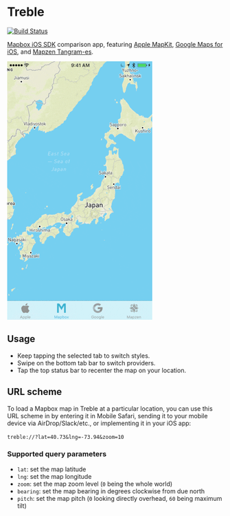 # Treble

[![Build Status](https://www.bitrise.io/app/3b92313af6737ed9.svg?token=x_5gc7w21RhLrN0JYxk7iA&branch=master)](https://www.bitrise.io/app/3b92313af6737ed9)

[Mapbox iOS SDK](https://github.com/mapbox/mapbox-gl-native) comparison app, featuring [Apple MapKit](https://developer.apple.com/library/ios/documentation/MapKit/Reference/MapKit_Framework_Reference/), [Google Maps for iOS](https://developers.google.com/maps/documentation/ios-sdk/), and [Mapzen Tangram-es](https://github.com/tangrams/tangram-es).

![Treble](assets/screenshot.gif)

## Usage

- Keep tapping the selected tab to switch styles.
- Swipe on the bottom tab bar to switch providers.
- Tap the top status bar to recenter the map on your location.

## URL scheme

To load a Mapbox map in Treble at a particular location, you can use this URL scheme in by entering it in Mobile Safari, sending it to your mobile device via AirDrop/Slack/etc., or implementing it in your iOS app:

`treble://?lat=40.73&lng=-73.94&zoom=10`

### Supported query parameters

 * `lat`: set the map latitude
 * `lng`: set the map longitude
 * `zoom`: set the map zoom level (`0` being the whole world)
 * `bearing`: set the map bearing in degrees clockwise from due north
 * `pitch`: set the map pitch (`0` looking directly overhead, `60` being maximum tilt)
